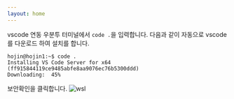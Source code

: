 ```yaml
---
layout: home
---
```


vscode 연동
우분투 터미널에서 `code .`을 입력합니다.
다음과 같이 자동으로 vscode를 다운로드 하여 설치를 합니다.

```
hojin@hojin1:~$ code .
Installing VS Code Server for x64 (ff915844119ce9485abfe8aa9076ec76b5300ddd)
Downloading:  45%
```

보안확인을 클릭합니다.
![wsl](./img/wsl.png)